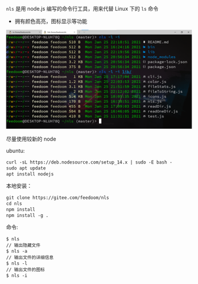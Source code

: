 `nls` 是用 node.js 编写的命令行工具，用来代替 Linux 下的 `ls` 命令

* 拥有颜色高亮，图标显示等功能

![nls](./Pictures/nls.png)

尽量使用较新的 node

ubuntu:
```
curl -sL https://deb.nodesource.com/setup_14.x | sudo -E bash -
sudo apt update
apt install nodejs
```

本地安装：
```
git clone https://gitee.com/feedoom/nls
cd nls
npm install
npm install -g .
```

命令:
```shell
$ nls
// 输出隐藏文件
$ nls -a
// 输出文件的详细信息
$ nls -l
// 输出文件的图标
$ nls -i
```
